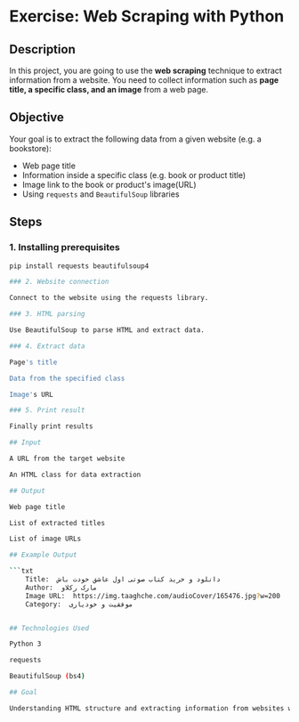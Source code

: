 # Exercise: Web Scraping with Python

## Description

In this project, you are going to use the **web scraping** technique to extract information from a website. 
You need to collect information such as **page title, a specific class, and an image** from a web page.

## Objective
Your goal is to extract the following data from a given website (e.g. a bookstore):

- Web page title 
- Information inside a specific class (e.g. book or product title) 
- Image link to the book or product's image(URL)
- Using `requests` and `BeautifulSoup` libraries

## Steps

### 1. Installing prerequisites
```bash
pip install requests beautifulsoup4

### 2. Website connection

Connect to the website using the requests library.

### 3. HTML parsing

Use BeautifulSoup to parse HTML and extract data.

### 4. Extract data

Page's title

Data from the specified class

Image's URL

### 5. Print result

Finally print results

## Input

A URL from the target website

An HTML class for data extraction

## Output

Web page title

List of extracted titles

List of image URLs

## Example Output

```txt
    Title:  دانلود و خرید کتاب صوتی اول عاشق خودت باش
    Author:  مارک رکلاو
    Image URL:  https://img.taaghche.com/audioCover/165476.jpg?w=200
    Category:  موفقیت و خودیاری


## Technologies Used

Python 3

requests

BeautifulSoup (bs4)

## Goal

Understanding HTML structure and extracting information from websites with Python.